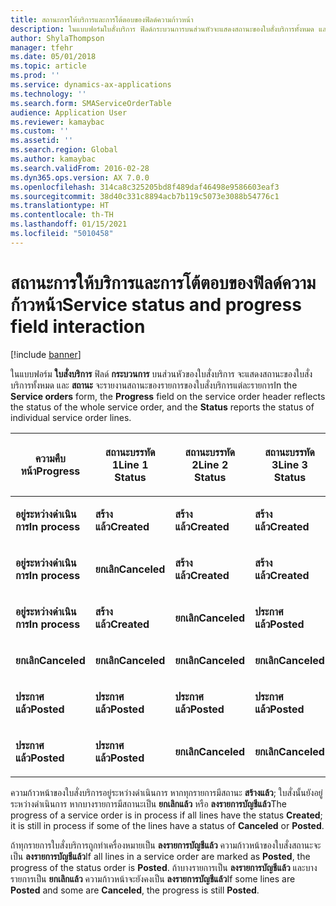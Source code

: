 ```yaml
---
title: สถานะการให้บริการและการโต้ตอบของฟิลด์ความก้าวหน้า
description: ในแบบฟอร์มใบสั่งบริการ ฟิลด์กระบวนการบนส่วนหัวจะแสดงสถานะของใบสั่งบริการทั้งหมด และสถานะจะรายงานสถานะของรายการของใบสั่งบริการแต่ละรายการ
author: ShylaThompson
manager: tfehr
ms.date: 05/01/2018
ms.topic: article
ms.prod: ''
ms.service: dynamics-ax-applications
ms.technology: ''
ms.search.form: SMAServiceOrderTable
audience: Application User
ms.reviewer: kamaybac
ms.custom: ''
ms.assetid: ''
ms.search.region: Global
ms.author: kamaybac
ms.search.validFrom: 2016-02-28
ms.dyn365.ops.version: AX 7.0.0
ms.openlocfilehash: 314ca8c325205bd8f489daf46498e9586603eaf3
ms.sourcegitcommit: 38d40c331c8894acb7b119c5073e3088b54776c1
ms.translationtype: HT
ms.contentlocale: th-TH
ms.lasthandoff: 01/15/2021
ms.locfileid: "5010458"
---
```

# <a name="service-status-and-progress-field-interaction"></a><span data-ttu-id="ee2cb-103">สถานะการให้บริการและการโต้ตอบของฟิลด์ความก้าวหน้า</span><span class="sxs-lookup"><span data-stu-id="ee2cb-103">Service status and progress field interaction</span></span> 

[!include [banner](../includes/banner.md)]


<span data-ttu-id="ee2cb-104">ในแบบฟอร์ม **ใบสั่งบริการ** ฟิลด์ **กระบวนการ** บนส่วนหัวของใบสั่งบริการ จะแสดงสถานะของใบสั่งบริการทั้งหมด และ **สถานะ** จะรายงานสถานะของรายการของใบสั่งบริการแต่ละรายการ</span><span class="sxs-lookup"><span data-stu-id="ee2cb-104">In the **Service orders** form, the **Progress** field on the service order header reflects the status of the whole service order, and the **Status** reports the status of individual service order lines.</span></span>

<table>
<colgroup>
<col style="width: 25%" />
<col style="width: 25%" />
<col style="width: 25%" />
<col style="width: 25%" />
</colgroup>
<thead>
<tr class="header">
<th><p><span data-ttu-id="ee2cb-105">ความคืบหน้า</span><span class="sxs-lookup"><span data-stu-id="ee2cb-105">Progress</span></span></p></th>
<th><p><span data-ttu-id="ee2cb-106">สถานะบรรทัด 1</span><span class="sxs-lookup"><span data-stu-id="ee2cb-106">Line 1 Status</span></span></p></th>
<th><p><span data-ttu-id="ee2cb-107">สถานะบรรทัด 2</span><span class="sxs-lookup"><span data-stu-id="ee2cb-107">Line 2 Status</span></span></p></th>
<th><p><span data-ttu-id="ee2cb-108">สถานะบรรทัด 3</span><span class="sxs-lookup"><span data-stu-id="ee2cb-108">Line 3 Status</span></span></p></th>
</tr>
</thead>
<tbody>
<tr class="odd">
<td><p><span data-ttu-id="ee2cb-109"><strong>อยู่ระหว่างดำเนินการ</strong></span><span class="sxs-lookup"><span data-stu-id="ee2cb-109"><strong>In process</strong></span></span></p></td>
<td><p><span data-ttu-id="ee2cb-110"><strong>สร้างแล้ว</strong></span><span class="sxs-lookup"><span data-stu-id="ee2cb-110"><strong>Created</strong></span></span></p></td>
<td><p><span data-ttu-id="ee2cb-111"><strong>สร้างแล้ว</strong></span><span class="sxs-lookup"><span data-stu-id="ee2cb-111"><strong>Created</strong></span></span></p></td>
<td><p><span data-ttu-id="ee2cb-112"><strong>สร้างแล้ว</strong></span><span class="sxs-lookup"><span data-stu-id="ee2cb-112"><strong>Created</strong></span></span></p></td>
</tr>
<tr class="even">
<td><p><span data-ttu-id="ee2cb-113"><strong>อยู่ระหว่างดำเนินการ</strong></span><span class="sxs-lookup"><span data-stu-id="ee2cb-113"><strong>In process</strong></span></span></p></td>
<td><p><span data-ttu-id="ee2cb-114"><strong>ยกเลิก</strong></span><span class="sxs-lookup"><span data-stu-id="ee2cb-114"><strong>Canceled</strong></span></span></p></td>
<td><p><span data-ttu-id="ee2cb-115"><strong>สร้างแล้ว</strong></span><span class="sxs-lookup"><span data-stu-id="ee2cb-115"><strong>Created</strong></span></span></p></td>
<td><p><span data-ttu-id="ee2cb-116"><strong>สร้างแล้ว</strong></span><span class="sxs-lookup"><span data-stu-id="ee2cb-116"><strong>Created</strong></span></span></p></td>
</tr>
<tr class="odd">
<td><p><span data-ttu-id="ee2cb-117"><strong>อยู่ระหว่างดำเนินการ</strong></span><span class="sxs-lookup"><span data-stu-id="ee2cb-117"><strong>In process</strong></span></span></p></td>
<td><p><span data-ttu-id="ee2cb-118"><strong>สร้างแล้ว</strong></span><span class="sxs-lookup"><span data-stu-id="ee2cb-118"><strong>Created</strong></span></span></p></td>
<td><p><span data-ttu-id="ee2cb-119"><strong>ยกเลิก</strong></span><span class="sxs-lookup"><span data-stu-id="ee2cb-119"><strong>Canceled</strong></span></span></p></td>
<td><p><span data-ttu-id="ee2cb-120"><strong>ประกาศแล้ว</strong></span><span class="sxs-lookup"><span data-stu-id="ee2cb-120"><strong>Posted</strong></span></span></p></td>
</tr>
<tr class="even">
<td><p><span data-ttu-id="ee2cb-121"><strong>ยกเลิก</strong></span><span class="sxs-lookup"><span data-stu-id="ee2cb-121"><strong>Canceled</strong></span></span></p></td>
<td><p><span data-ttu-id="ee2cb-122"><strong>ยกเลิก</strong></span><span class="sxs-lookup"><span data-stu-id="ee2cb-122"><strong>Canceled</strong></span></span></p></td>
<td><p><span data-ttu-id="ee2cb-123"><strong>ยกเลิก</strong></span><span class="sxs-lookup"><span data-stu-id="ee2cb-123"><strong>Canceled</strong></span></span></p></td>
<td><p><span data-ttu-id="ee2cb-124"><strong>ยกเลิก</strong></span><span class="sxs-lookup"><span data-stu-id="ee2cb-124"><strong>Canceled</strong></span></span></p></td>
</tr>
<tr class="odd">
<td><p><span data-ttu-id="ee2cb-125"><strong>ประกาศแล้ว</strong></span><span class="sxs-lookup"><span data-stu-id="ee2cb-125"><strong>Posted</strong></span></span></p></td>
<td><p><span data-ttu-id="ee2cb-126"><strong>ประกาศแล้ว</strong></span><span class="sxs-lookup"><span data-stu-id="ee2cb-126"><strong>Posted</strong></span></span></p></td>
<td><p><span data-ttu-id="ee2cb-127"><strong>ประกาศแล้ว</strong></span><span class="sxs-lookup"><span data-stu-id="ee2cb-127"><strong>Posted</strong></span></span></p></td>
<td><p><span data-ttu-id="ee2cb-128"><strong>ประกาศแล้ว</strong></span><span class="sxs-lookup"><span data-stu-id="ee2cb-128"><strong>Posted</strong></span></span></p></td>
</tr>
<tr class="even">
<td><p><span data-ttu-id="ee2cb-129"><strong>ประกาศแล้ว</strong></span><span class="sxs-lookup"><span data-stu-id="ee2cb-129"><strong>Posted</strong></span></span></p></td>
<td><p><span data-ttu-id="ee2cb-130"><strong>ประกาศแล้ว</strong></span><span class="sxs-lookup"><span data-stu-id="ee2cb-130"><strong>Posted</strong></span></span></p></td>
<td><p><span data-ttu-id="ee2cb-131"><strong>ยกเลิก</strong></span><span class="sxs-lookup"><span data-stu-id="ee2cb-131"><strong>Canceled</strong></span></span></p></td>
<td><p><span data-ttu-id="ee2cb-132"><strong>ยกเลิก</strong></span><span class="sxs-lookup"><span data-stu-id="ee2cb-132"><strong>Canceled</strong></span></span></p></td>
</tr>
</tbody>
</table>


<span data-ttu-id="ee2cb-133">ความก้าวหน้าของใบสั่งบริการอยู่ระหว่างดำเนินการ หากทุกรายการมีสถานะ **สร้างแล้ว**; ใบสั่งนั้นยังอยู่ระหว่างดำเนินการ หากบางรายการมีสถานะเป็น **ยกเลิกแล้ว** หรือ **ลงรายการบัญชีแล้ว**</span><span class="sxs-lookup"><span data-stu-id="ee2cb-133">The progress of a service order is in process if all lines have the status **Created**; it is still in process if some of the lines have a status of **Canceled** or **Posted**.</span></span>

<span data-ttu-id="ee2cb-134">ถ้าทุกรายการใบสั่งบริการถูกทำเครื่องหมายเป็น **ลงรายการบัญชีแล้ว** ความก้าวหน้าของใบสั่งสถานะจะเป็น **ลงรายการบัญชีแล้ว**</span><span class="sxs-lookup"><span data-stu-id="ee2cb-134">If all lines in a service order are marked as **Posted**, the progress of the status order is **Posted**.</span></span> <span data-ttu-id="ee2cb-135">ถ้าบางรายการเป็น **ลงรายการบัญชีแล้ว** และบางรายการเป็น **ยกเลิกแล้ว** ความก้าวหน้าจะยังคงเป็น **ลงรายการบัญชีแล้ว**</span><span class="sxs-lookup"><span data-stu-id="ee2cb-135">If some lines are **Posted** and some are **Canceled**, the progress is still **Posted**.</span></span>

  


